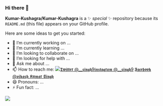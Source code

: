 ### Hi there 👋

**Kumar-Kushagra/Kumar-Kushagra** is a ✨ _special_ ✨ repository because its `README.md` (this file) appears on your GitHub profile.

Here are some ideas to get you started:

- 🔭 I’m currently working on ...
- 🌱 I’m currently learning ...
- 👯 I’m looking to collaborate on ...
- 🤔 I’m looking for help with ...
- 💬 Ask me about ...
- 📫 How to reach me: [<img src="https://img.icons8.com/material-rounded/24/000000/linkedin--v2.png"/>](https://www.linkedin.com/in/kumar-kushagra/)[𝕿𝖜𝖎𝖙𝖙𝖊𝖗 @__𝖘𝖎𝖓𝖌𝖍9](https://twitter.com/KushagraK7)[𝖎𝖓𝖘𝖙𝖆𝖌𝖗𝖆𝖒 @__𝖘𝖎𝖓𝖌𝖍9](https://www.instagram.com/kushagra_srivastavaa/) [𝕱𝖆𝖈𝖊𝖇𝖔𝖔𝖐 @𝖛𝖎𝖐𝖆𝖘𝖍 𝕶𝖚𝖒𝖆𝖗 𝕾𝖎𝖓𝖌𝖍](https://www.facebook.com/kumarkushagra22)
- 😄 Pronouns: ...
- ⚡ Fun fact: ...
<img src="https://github-readme-stats.vercel.app/api?username=Kumar-Kushagra&&show_icons=true&title_color=ffffff&icon_color=bb2acf&text_color=daf7dc&bg_color=151515">
